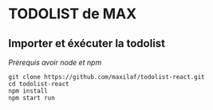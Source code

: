 # TODOLIST de MAX

## Importer et éxécuter la todolist

*Prérequis avoir node et npm*

```
git clone https://github.com/maxilaf/todolist-react.git
cd todolist-react
npm install
npm start run
```